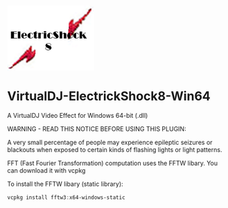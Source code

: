 ![logo](https://github.com/djcel/VirtualDJ-ElectrickShock8-Win64/blob/main/ElectrickShock8_website.png?raw=true "")

# VirtualDJ-ElectrickShock8-Win64
A VirtualDJ Video Effect for Windows 64-bit (.dll)

WARNING - READ THIS NOTICE BEFORE USING THIS PLUGIN:

A very small percentage of people may experience epileptic seizures or blackouts when exposed to certain kinds of flashing lights or light patterns.

FFT (Fast Fourier Transformation) computation uses the FFTW libary. You can download it with vcpkg

To install the FFTW libary (static library):
```powershell
vcpkg install fftw3:x64-windows-static
```

